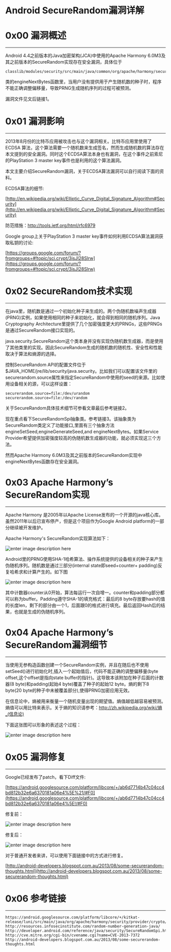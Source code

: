 # Android SecureRandom漏洞详解

0x00 漏洞概述
=========

* * *

Android 4.4之前版本的Java加密架构(JCA)中使用的Apache Harmony 6.0M3及其之前版本的SecureRandom实现存在安全漏洞，具体位于

```
classlib/modules/security/src/main/java/common/org/apache/harmony/security/provider/crypto/SHA1PRNG_SecureRandomImpl.java 

```

类的engineNextBytes函数里，当用户没有提供用于产生随机数的种子时，程序不能正确调整偏移量，导致PRNG生成随机序列的过程可被预测。

漏洞文件见文后链接1。

0x01 漏洞影响
=========

* * *

2013年8月份的比特币应用被攻击也与这个漏洞相关。比特币应用里使用了ECDSA 算法，这个算法需要一个随机数来生成签名，然而生成随机数的算法存在本文提到的安全漏洞。同时这个ECDSA算法本身也有漏洞，在这个事件之前索尼的PlayStation 3 master key事件也是利用的这个算法漏洞。

本文主要介绍SecureRandom漏洞，关于ECDSA算法漏洞可以自行阅读下面的资料。

ECDSA算法的细节:

[http://en.wikipedia.org/wiki/Elliptic_Curve_Digital_Signature_Algorithm#Security](http://en.wikipedia.org/wiki/Elliptic_Curve_Digital_Signature_Algorithm#Security)

防范措施：http://tools.ietf.org/html/rfc6979

Google group上关于PlayStation 3 master key事件如何利用ECDSA算法漏洞获取私钥的讨论:

[https://groups.google.com/forum/?fromgroups=#!topic/sci.crypt/3isJl28Slrw](https://groups.google.com/forum/?fromgroups=#!topic/sci.crypt/3isJl28Slrw)

0x02 SecureRandom技术实现
=====================

* * *

在java里，随机数是通过一个初始化种子来生成的。两个伪随机数噪声生成器(PRNG)实例，如果使用相同的种子来初始化，就会得到相同的随机序列。Java Cryptography Architecture里提供了几个加密强度更大的PRNGs，这些PRNGs是通过SecureRandom接口实现的。

java.security.SecureRandom这个类本身并没有实现伪随机数生成器，而是使用了其他类里的实现。因此SecureRandom生成的随机数的随机性、安全性和性能取决于算法和熵源的选择。

控制SecureRandom API的配置文件位于$JAVA_HOME/jre/lib/security/java.security。比如我们可以配置该文件里的securerandom.source属性来指定SecureRandom中使用的seed的来源。比如使用设备相关的源，可以这样设置：

```
securerandom.source=file:/dev/urandom
securerandom.source=file:/dev/random

```

关于SecureRandom具体技术细节可参看文章最后参考链接2。

现在重点看下SecureRandomSpi抽象类。参考链接3。该抽象类为SecureRandom类定义了功能接口,里面有三个抽象方法engineSetSeed,engineGenerateSeed,and engineNextBytes。如果Service Provider希望提供加密强度较高的伪随机数生成器的功能，就必须实现这三个方法。

然而Apache Harmony 6.0M3及其之前版本的SecureRandom实现中engineNextBytes函数存在安全漏洞。

0x03 Apache Harmony’s SecureRandom实现
====================================

* * *

Apache Harmony 是2005年以Apache License发布的一个开源的java核心库。虽然2011年以后已宣布停产，但是这个项目作为Google Android platform的一部分继续被开发维护。

Apache Harmony's SecureRandom实现算法如下：

![enter image description here](http://drops.javaweb.org/uploads/images/d89a90f635d217dbeb425d8c08f1756a48d6e63c.jpg)

Android里的PRNG使用SHA-1哈希算法、操作系统提供的设备相关的种子来产生伪随机序列。随机数是通过三部分(internal state即seed+counter+ padding)反复哈希求和计算产生的。如下图

![enter image description here](http://drops.javaweb.org/uploads/images/ea450f6dfa5b944bfa5f3549c1d700ec741ca072.jpg)

其中计数器counter从0开始，算法每运行一次自增一。counter和padding部分都可以称为buffer。Padding遵守SHA-1的填充格式：最后的8 byte存放要hash的值的长度len，剩下的部分由一个1，后面跟0的格式进行填充。最后返回Hash后的结果，也就是生成的伪随机序列。

0x04 Apache Harmony’s SecureRandom漏洞细节
======================================

* * *

当使用无参构造函数创建一个SecureRandom实例，并且在随后也不使用setSeed()进行初始化时,插入一个起始值后，代码不能正确的调整偏移量(byte offset,这个offset是指向state buffer的指针)。这导致本该附加在种子后面的计数器(8 byte)和padding(起始4 byte)覆盖了种子的起始12 byte。熵的剩下8 byte(20 byte的种子中未被覆盖部分),使得PRNG加密应用无效。

在信息论中，熵被用来衡量一个随机变量出现的期望值。熵值越低越容易被预测。熵值可以用比特来表示。关于熵的知识请参考：http://zh.wikipedia.org/wiki/熵_(信息论)

下面这张图可以形象的表述这个过程：

![enter image description here](http://drops.javaweb.org/uploads/images/4abdfb432ec2ba6a41f8d5c6ec61c237bbaaad59.jpg)

0x05 漏洞修复
=========

* * *

Google已经发布了patch，看下Diff文件:

[https://android.googlesource.com/platform/libcore/+/ab6d7714b47c04cc4bd812b32e6a6370181a06e4%5E%21/#F0](https://android.googlesource.com/platform/libcore/+/ab6d7714b47c04cc4bd812b32e6a6370181a06e4%5E!/#F0)

修复前：

![enter image description here](http://drops.javaweb.org/uploads/images/6535da94c368e49432a1797ae73aa85095a62c01.jpg)

修复后：

![enter image description here](http://drops.javaweb.org/uploads/images/8a7c95e4d696389eb113323269ee9611b368d196.jpg)

对于普通开发者来讲，可以使用下面链接中的方式进行修复。

[http://android-developers.blogspot.com.au/2013/08/some-securerandom-thoughts.html](http://android-developers.blogspot.com.au/2013/08/some-securerandom-thoughts.html)

0x06 参考链接
=========

* * *

```
https://android.googlesource.com/platform/libcore/+/kitkat-release/luni/src/main/java/org/apache/harmony/security/provider/crypto/SHA1PRNG_SecureRandomImpl.java
http://resources.infosecinstitute.com/random-number-generation-java/
http://developer.android.com/reference/java/security/SecureRandomSpi.html
http://cve.mitre.org/cgi-bin/cvename.cgi?name=CVE-2013-7372
http://android-developers.blogspot.com.au/2013/08/some-securerandom-thoughts.html

```